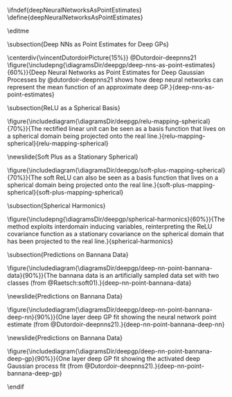 \ifndef{deepNeuralNetworksAsPointEstimates}
\define{deepNeuralNetworksAsPointEstimates}

\editme

\subsection{Deep NNs as Point Estimates for Deep GPs}

\centerdiv{\vincentDutordoirPicture{15%}}
@Dutordoir-deepnns21
\figure{\includepng{\diagramsDir/deepgp/deep-nns-as-point-estimates}{60%}}{Deep Neural Networks as Point Estimates for Deep Gaussian Processes by @dutordoir-deepnns21 shows how deep neural networks can represent the mean function of an approximate deep GP.}{deep-nns-as-point-estimates}


\subsection{ReLU as a Spherical Basis}

\figure{\includediagram{\diagramsDir/deepgp/relu-mapping-spherical}{70%}}{The rectified linear unit can be seen as a basis function that lives on a spherical domain being projected onto the real line.}{relu-mapping-spherical}{relu-mapping-spherical}

\newslide{Soft Plus as a Stationary Spherical}

\figure{\includediagram{\diagramsDir/deepgp/soft-plus-mapping-spherical}{70%}}{The soft ReLU can also be seen as a basis function that lives on a spherical domain being projected onto the real line.}{soft-plus-mapping-spherical}{soft-plus-mapping-spherical}


\subsection{Spherical Harmonics}

\figure{\includepng{\diagramsDir/deepgp/spherical-harmonics}{60%}}{The method exploits interdomain inducing variables, reinterpreting the ReLU covariance function as a stationary covariance on the spherical domain that has been projected to the real line.}{spherical-harmonics}


\subsection{Predictions on Bannana Data}

\figure{\includediagram{\diagramsDir/deepgp/deep-nn-point-bannana-data}{90%}}{The bannana data is an artificially sampled data set with two classes (from @Raetsch:soft01).}{deep-nn-point-bannana-data}

\newslide{Predictions on Bannana Data}

\figure{\includediagram{\diagramsDir/deepgp/deep-nn-point-bannana-deep-nn}{90%}}{One layer deep GP fit showing the neural network point estimate (from @Dutordoir-deepnns21).}{deep-nn-point-bannana-deep-nn}

\newslide{Predictions on Bannana Data}

\figure{\includediagram{\diagramsDir/deepgp/deep-nn-point-bannana-deep-gp}{90%}}{One layer deep GP fit showing the activated deep Gaussian process fit (from @Dutordoir-deepnns21).}{deep-nn-point-bannana-deep-gp}



\endif
